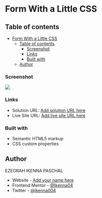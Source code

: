 # Form With a Little CSS

## Table of contents

- [Form With a Little CSS](#form-with-a-little-css)
  - [Table of contents](#table-of-contents)
    - [Screenshot](#screenshot)
    - [Links](#links)
    - [Built with](#built-with)
  - [Author](#author)

### Screenshot

![](screen-screen-shot/Screenshot%202023-11-06%20at%2021-32-32%20Form.png)

### Links

- Solution URL: [Add solution URL here](https://your-solution-url.com)
- Live Site URL: [Add live site URL here](https://your-live-site-url.com)

### Built with

- Semantic HTML5 markup
- CSS custom properties

## Author

EZEORAH IKENNA PASCHAL

- Website - [Add your name here](https://www.your-site.com)
- Frontend Mentor - [@Ikenna04](https://www.frontendmentor.io/profile/Ikenna04)
- Twitter - [@ikenna004](https://www.twitter.com/ikenna004)
